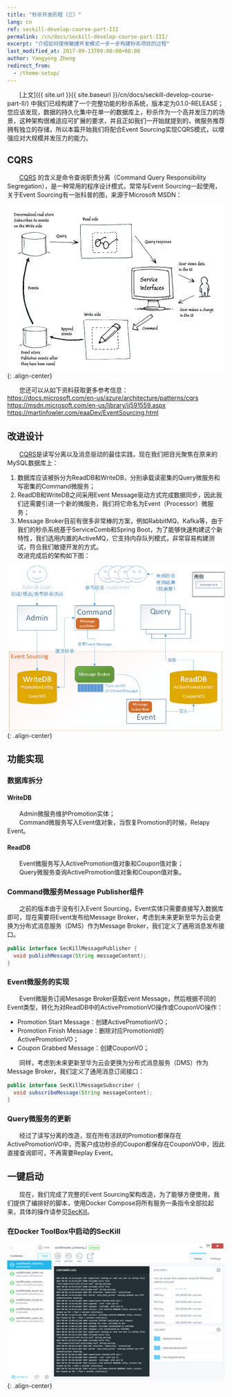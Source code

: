 ```yaml
---
title: "秒杀开发历程（三）"
lang: cn
ref: seckill-develop-course-part-III
permalink: /cn/docs/seckill-develop-course-part-III/
excerpt: "介绍如何使用敏捷开发模式一步一步构建秒杀项目的过程"
last_modified_at: 2017-09-13T09:00:00+08:00
author: Yangyong Zheng
redirect_from:
  - /theme-setup/
---
```


　　[上文]({{ site.url }}{{ site.baseurl }}/cn/docs/seckill-develop-course-part-II/) 中我们已经构建了一个完整功能的秒杀系统，版本定为0.1.0-RELEASE；您应该发现，数据的持久化集中在单一的数据库上，秒杀作为一个高并发压力的场景，这种架构很难适应可扩展的要求，并且正如我们一开始就提到的，微服务推荐拥有独立的存储，所以本篇开始我们将配合Event Sourcing实现CQRS模式，以增强应对大规模并发压力的能力。

## CQRS
　　[CQRS](https://docs.microsoft.com/en-us/azure/architecture/patterns/cqrs) 的含义是命令查询职责分离（Command Query Responsibility Segregation），是一种常用的程序设计模式，常常与Event Sourcing一起使用，关于Event Sourcing有一张科普的图，来源于Microsoft MSDN：

![图1 CQRS](/assets/images/seckill-develop-course-part-III-cqrs.png) {: .align-center}

　　您还可以从如下资料获取更多参考信息：  
https://docs.microsoft.com/en-us/azure/architecture/patterns/cqrs  
https://msdn.microsoft.com/en-us/library/jj591559.aspx  
https://martinfowler.com/eaaDev/EventSourcing.html  

## 改进设计
　　[CQRS](https://docs.microsoft.com/en-us/azure/architecture/patterns/cqrs)是读写分离以及消息驱动的最佳实践，现在我们把目光聚焦在原来的MySQL数据库上：  
1. 数据库应该被拆分为ReadDB和WriteDB，分别承载读密集的Query微服务和写密集的Command微服务；  
2. ReadDB和WriteDB之间采用Event Message驱动方式完成数据同步，因此我们还需要引进一个新的微服务，我们将它命名为Event（Processor）微服务；  
3. Message Broker目前有很多非常棒的方案，例如RabbitMQ、Kafka等，由于我们的秒杀系统基于ServiceComb和Spring Boot，为了能够快速构建这个新特性，我们选用内置的ActiveMQ，它支持内存队列模式，非常容易构建测试，符合我们敏捷开发的方式。  
    改进完成后的架构如下图：

![图2 改进架构](/assets/images/seckill-develop-course-part-III-arch.png) {: .align-center}

## 功能实现
### 数据库拆分
#### WriteDB
　　Admin微服务维护Promotion实体；  
　　Command微服务写入Event值对象，当恢复Promotion的时候，Relapy Event。  
#### ReadDB
　　Event微服务写入ActivePromotion值对象和Coupon值对象；  
　　Query微服务查询ActivePromotion值对象和Coupon值对象。

### Command微服务Message Publisher组件
　　之前的版本由于没有引入Event Sourcing，Event实体只需要直接写入数据库即可，现在需要将Event发布给Message Broker，考虑到未来更新至华为云会更换为分布式消息服务（DMS）作为Message Broker，我们定义了通用消息发布接口。
```java
public interface SecKillMessagePublisher {
  void publishMessage(String messageContent);
}
```

### Event微服务的实现
　　Event微服务订阅Mesasge Broker获取Event Message，然后根据不同的Event类型，转化为对ReadDB中的ActivePromotionVO操作或CouponVO操作：  
* Promotion Start Message：创建ActivePromotionVO；  
* Promotion Finish Message：删除对应PromotionId的ActivePromotionVO；  
* Coupon Grabbed Message：创建CouponVO；

　　同样，考虑到未来更新至华为云会更换为分布式消息服务（DMS）作为Message Broker，我们定义了通用消息订阅接口：
```java
public interface SecKillMessageSubscriber {
  void subscribeMessage(String messageContent);
}
```

### Query微服务的更新
　　经过了读写分离的改造，现在所有活跃的Promotion都保存在ActivePromotionVO中，而客户成功秒杀的Coupon都保存在CouponVO中，因此直接查询即可，不再需要Replay Event。

## 一键启动
　　现在，我们完成了完整的Event Sourcing架构改造，为了能够方便使用，我们提供了编排好的脚本，使用Docker Compose将所有服务一条指令全部拉起来，具体的操作请参见[SecKill](https://github.com/ServiceComb/seckill)。

### 在Docker ToolBox中启动的SecKill

![图3 SecKill All-in-One](/assets/images/seckill-develop-course-part-III-seckill-all-in-one.png) {: .align-center}

